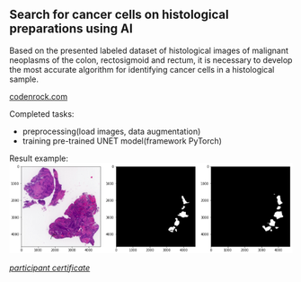 ## Search for cancer cells on histological preparations using AI

Based on the presented labeled dataset of histological images of malignant neoplasms of the colon, rectosigmoid and rectum, it is necessary to develop the most accurate algorithm for identifying cancer cells in a histological sample.

[codenrock.com](https://codenrock.com/contests/hackhealth#/tasks)

Сompleted tasks:
* preprocessing(load images, data augmentation)
* training pre-trained UNET model(framework PyTorch)

Result example:
![](result.png)

[*participant certificate*](Saltykova-1.png)
